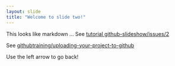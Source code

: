 ```yaml
---
layout: slide
title: "Welcome to slide two!"
---
```

This looks like markdown ... 
See [tutorial github-slideshow/issues/2](https://github.com/dhollandAtWex/github-slideshow/issues/2)

See [githubtraining/uploading-your-project-to-github](https://lab.github.com/githubtraining/uploading-your-project-to-github)

Use the left arrow to go back!
